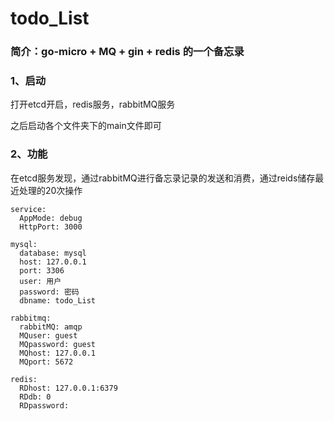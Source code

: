 # todo_List

### 简介：go-micro + MQ + gin + redis 的一个备忘录

### 1、启动

打开etcd开启，redis服务，rabbitMQ服务

之后启动各个文件夹下的main文件即可

### 2、功能

在etcd服务发现，通过rabbitMQ进行备忘录记录的发送和消费，通过reids储存最近处理的20次操作



```shell
service:
  AppMode: debug
  HttpPort: 3000

mysql:
  database: mysql
  host: 127.0.0.1
  port: 3306
  user: 用户
  password: 密码
  dbname: todo_List

rabbitmq:
  rabbitMQ: amqp
  MQuser: guest
  MQpassword: guest
  MQhost: 127.0.0.1
  MQport: 5672

redis:
  RDhost: 127.0.0.1:6379
  RDdb: 0
  RDpassword:
```

